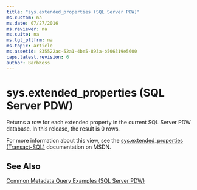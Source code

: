 ```yaml
---
title: "sys.extended_properties (SQL Server PDW)"
ms.custom: na
ms.date: 07/27/2016
ms.reviewer: na
ms.suite: na
ms.tgt_pltfrm: na
ms.topic: article
ms.assetid: 835522ac-52a1-4be5-893a-b506319e5600
caps.latest.revision: 6
author: BarbKess
---
```

# sys.extended_properties (SQL Server PDW)
Returns a row for each extended property in the current SQL Server PDW database. In this release, the result is 0 rows.  
  
For more information about this view, see the [sys.extended_properties (Transact-SQL)](http://msdn.microsoft.com/en-us/library/ms177541(v=sql11)) documentation on MSDN.  
  
## See Also  
[Common Metadata Query Examples &#40;SQL Server PDW&#41;](../../mpp/sqlpdw/common-metadata-query-examples-sql-server-pdw.md)  
  
